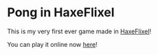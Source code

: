 # Pong in HaxeFlixel
This is my very first ever game made in [HaxeFlixel](https://haxeflixel.com/)!

You can play it online now [here](https://pong.isneat.xyz)!
